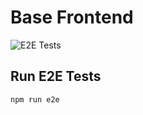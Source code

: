 # Base Frontend

![E2E Tests](https://github.com/mateonunez/base-frontend-nextjs/actions/workflows/e2e.yml/badge.svg)

## Run E2E Tests

```shell
npm run e2e
```

